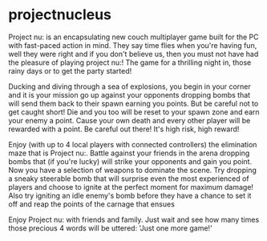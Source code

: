 # projectnucleus
Project nu: is an encapsulating new couch multiplayer game built for the PC with fast-paced action in mind. They say time flies when you're having fun, well they were right and if you don't believe us, then you must not have had the pleasure of playing project nu:!
The game for a thrilling night in, those rainy days or to get the party started!

Ducking and diving through a sea of explosions, you begin in your corner and it is your mission go up against your opponents dropping bombs that will send them back to their spawn earning you points. But be careful not to get caught short! Die and you too will be reset to your spawn zone and earn your enemy a point. Cause your own death and every other player will be rewarded with a point. Be careful out there! It's high risk, high reward!

Enjoy (with up to 4 local players with connected controllers) the elimination maze that is Project nu:. Battle against your friends in the arena dropping bombs that (if you're lucky) will strike your opponents and gain you point.
Now you have a selection of weapons to dominate the scene. Try dropping a sneaky steerable bomb that will surprise even the most experienced of players and choose to ignite at the perfect moment for maximum damage! Also try igniting an idle enemy's bomb before they have a chance to set it off and reap the points of the carnage that ensues

Enjoy Project nu: with friends and family. Just wait and see how many times those precious 4 words will be uttered: 'Just one more game!'
